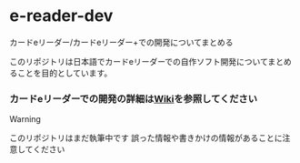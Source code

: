 # e-reader-dev
カードeリーダー/カードeリーダー+での開発についてまとめる

このリポジトリは日本語でカードeリーダーでの自作ソフト開発についてまとめることを目的としています。

### カードeリーダーでの開発の詳細は[Wiki](https://github.com/owasikohu/e-reader-dev/wiki)を参照してください

> [!WARNING]
> このリポジトリはまだ執筆中です 誤った情報や書きかけの情報があることに注意してください


